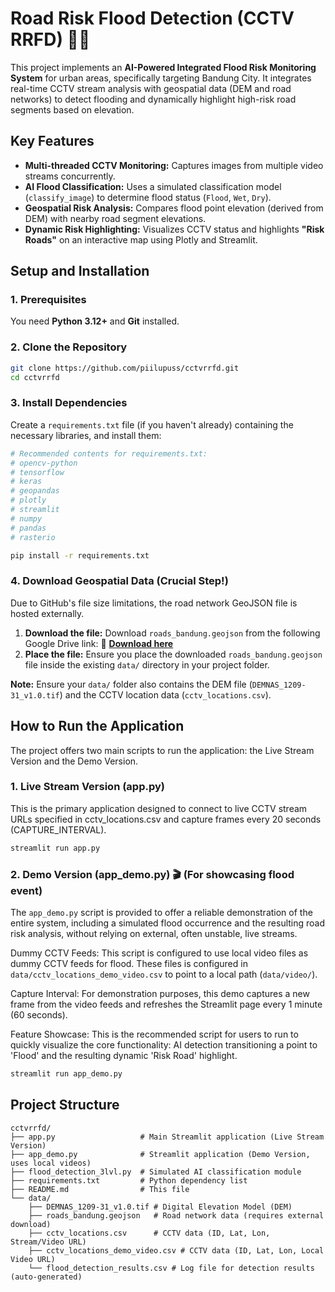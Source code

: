
# Road Risk Flood Detection (CCTV RRFD) 🌊🤖

This project implements an **AI-Powered Integrated Flood Risk Monitoring System** for urban areas, specifically targeting Bandung City. It integrates real-time CCTV stream analysis with geospatial data (DEM and road networks) to detect flooding and dynamically highlight high-risk road segments based on elevation.

## Key Features

  * **Multi-threaded CCTV Monitoring:** Captures images from multiple video streams concurrently.
  * **AI Flood Classification:** Uses a simulated classification model (`classify_image`) to determine flood status (`Flood`, `Wet`, `Dry`).
  * **Geospatial Risk Analysis:** Compares flood point elevation (derived from DEM) with nearby road segment elevations.
  * **Dynamic Risk Highlighting:** Visualizes CCTV status and highlights **"Risk Roads"** on an interactive map using Plotly and Streamlit.

## Setup and Installation

### 1\. Prerequisites

You need **Python 3.12+** and **Git** installed.

### 2\. Clone the Repository

```bash
git clone https://github.com/piilupuss/cctvrrfd.git
cd cctvrrfd
```

### 3\. Install Dependencies

Create a `requirements.txt` file (if you haven't already) containing the necessary libraries, and install them:

```bash
# Recommended contents for requirements.txt:
# opencv-python
# tensorflow
# keras
# geopandas
# plotly
# streamlit
# numpy
# pandas
# rasterio

pip install -r requirements.txt
```

### 4\. Download Geospatial Data (Crucial Step\!)

Due to GitHub's file size limitations, the road network GeoJSON file is hosted externally.

1.  **Download the file:** Download `roads_bandung.geojson` from the following Google Drive link:
    🔗 **[Download here](https://drive.google.com/file/d/1NDOvwODVo8GYGTWQ80r18WZiaGVIBBud/view?usp=share_link)**
2.  **Place the file:** Ensure you place the downloaded `roads_bandung.geojson` file inside the existing `data/` directory in your project folder.

**Note:** Ensure your `data/` folder also contains the DEM file (`DEMNAS_1209-31_v1.0.tif`) and the CCTV location data (`cctv_locations.csv`).

## How to Run the Application

The project offers two main scripts to run the application: the Live Stream Version and the Demo Version.

### 1. Live Stream Version (app.py)

This is the primary application designed to connect to live CCTV stream URLs specified in cctv_locations.csv and capture frames every 20 seconds (CAPTURE_INTERVAL).

```bash
streamlit run app.py
```

### 2. Demo Version (app_demo.py) 🎬 (For showcasing flood event)

The `app_demo.py` script is provided to offer a reliable demonstration of the entire system, including a simulated flood occurrence and the resulting road risk analysis, without relying on external, often unstable, live streams.

Dummy CCTV Feeds: This script is configured to use local video files as dummy CCTV feeds for flood. These files is configured in `data/cctv_locations_demo_video.csv` to point to a local path (`data/video/`).

Capture Interval: For demonstration purposes, this demo captures a new frame from the video feeds and refreshes the Streamlit page every 1 minute (60 seconds).

Feature Showcase: This is the recommended script for users to run to quickly visualize the core functionality: AI detection transitioning a point to 'Flood' and the resulting dynamic 'Risk Road' highlight.

```bash
streamlit run app_demo.py
```

## Project Structure

```
cctvrrfd/
├── app.py                   # Main Streamlit application (Live Stream Version)
├── app_demo.py              # Streamlit application (Demo Version, uses local videos)
├── flood_detection_3lvl.py  # Simulated AI classification module
├── requirements.txt         # Python dependency list
├── README.md                # This file
└── data/
    ├── DEMNAS_1209-31_v1.0.tif # Digital Elevation Model (DEM)
    ├── roads_bandung.geojson   # Road network data (requires external download)
    ├── cctv_locations.csv      # CCTV data (ID, Lat, Lon, Stream/Video URL)
    ├── cctv_locations_demo_video.csv # CCTV data (ID, Lat, Lon, Local Video URL)
    └── flood_detection_results.csv # Log file for detection results (auto-generated)
```
